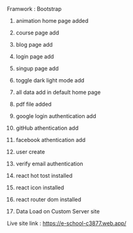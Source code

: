 Framwork : Bootstrap

1. animation home page added
2. course page add
3. blog page add
4. login page add
5. singup page add
6. toggle dark light mode add
7. all data add in default home page
8. pdf file added
9. google login authentication add
10. gitHub athentication add
11. facebook athentication add
12. user create
13. verify email authentication
14. react hot tost installed
15. react icon installed
16. react router dom installed


17. Data Load on Custom Server site

Live site link : https://e-school-c3877.web.app/

